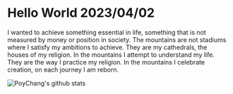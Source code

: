 # Hello World 2023/04/02

I wanted to achieve something essential in life, something that is not measured by money or position in society. The mountains are not stadiums where I satisfy my ambitions to achieve. They are my cathedrals, the houses of my religion. In the mountains I attempt to understand my life. They are the way I practice my religion. In the mountains I celebrate creation, on each journey I am reborn.

![PoyChang's github stats](https://github-readme-stats.vercel.app/api?username=poychang&show_icons=true&theme=dracula)
